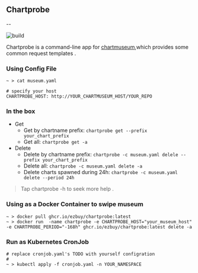## Chartprobe
--

![build](https://github.com/ezbuy/chartprobe/actions/workflows/build-image.yaml/badge.svg)

Chartprobe is a command-line app for [chartmuseum](github.com/helm/chartmuseum),which provides some common request templates .

### Using Config File

```shell
~ > cat museum.yaml

# specify your host
CHARTPROBE_HOST: http://YOUR_CHARTMUSEUM_HOST/YOUR_REPO

```

### In the box

* Get
    * Get by chartname prefix: `chartprobe get --prefix your_chart_prefix`
    * Get all: `chartprobe get -a`
* Delete
    * Delete by chartname prefix: `chartprobe -c museum.yaml delele --prefix your_chart_prefix`
    * Delete all: `chartprobe -c museum.yaml delete -a`
    * Delete charts spawned during 24h:  `chartprobe -c museum.yaml delete --period 24h`

> Tap chartprobe -h to seek more help .

### Using as a Docker Container to swipe museum

```shell
~ > docker pull ghcr.io/ezbuy/chartprobe:latest
~ > docker run  -name chartprobe -e CHARTPROBE_HOST="your_museum_host" -e CHARTPROBE_PERIOD="-168h" ghcr.io/ezbuy/chartprobe:latest delete -a
```

### Run as Kubernetes CronJob

```shell
# replace cronjob.yaml's TODO with yourself configration 
#
~ > kubectl apply -f cronjob.yaml -n YOUR_NAMESPACE
```
